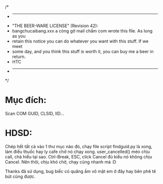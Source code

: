 /*
 * ----------------------------------------------------------------------------
 * "THE BEER-WARE LICENSE" (Revision 42):
 * bangchucaibang.xxx a còng gờ mail chấm com wrote this file.  As long as you
 * retain this notice you can do whatever you want with this stuff. If we meet 
 * some day, and you think this stuff is worth it, you can buy me a beer in return.
 * HTC
 * ----------------------------------------------------------------------------
 */

# Mục đích:
Scan COM GUID, CLSID, IID... 

# HDSD:
Chép hết tất cả vào 1 thư mục nào đó, chạy file script findguid.py là xong, làm điếu thuốc hay ly cafe chờ nó chạy xong.
user_cancelled() méo chịu call, chả hiểu tại sao. Ctrl-Break, ESC, click Cancel đủ kiểu nó không chịu Cancel.
Nên thôi, chịu khó chờ, chạy cũng nhanh mà :D

Thanks đã sử dụng, bug biếc có quăng ầm vô mặt em ở đây hay bên phê tê bút cũng được. 
